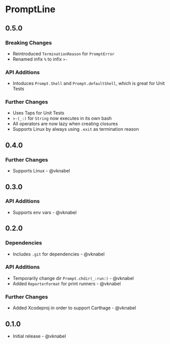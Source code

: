 # PromptLine

## 0.5.0

### Breaking Changes

- Reintroduced `TerminationReason` for `PromptError`
- Renamed infix `%` to infix `>-`

### API Additions

- Intoduces `Prompt.Shell` and `Prompt.defaultShell`, which is great for Unit Tests

### Further Changes

- Uses Taps for Unit Tests
- `>-(_:)` for `String` now executes in its own bash
- All operators are now lazy when creating closures
- Supports Linux by always using `.exit` as termination reason

## 0.4.0

### Further Changes

- Supports Linux - @vknabel

## 0.3.0

### API Additions

- Supports env vars - @vknabel

## 0.2.0

### Dependencies

- Includes `.git` for dependencies - @vknabel

### API Additions

- Temporarily change dir `Prompt.chdir(_:run:)` - @vknabel
- Added `ReporterFormat` for print runners - @vknabel

### Further Changes

- Added Xcodeproj in order to support Carthage - @vknabel

## 0.1.0

- Initial release - @vknabel
